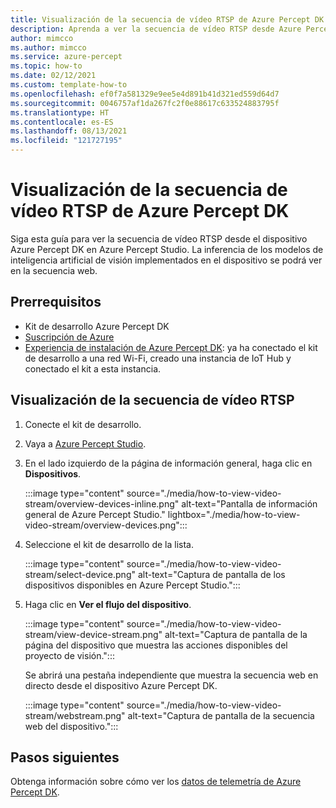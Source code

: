 ```yaml
---
title: Visualización de la secuencia de vídeo RTSP de Azure Percept DK
description: Aprenda a ver la secuencia de vídeo RTSP desde Azure Percept DK.
author: mimcco
ms.author: mimcco
ms.service: azure-percept
ms.topic: how-to
ms.date: 02/12/2021
ms.custom: template-how-to
ms.openlocfilehash: ef0f7a581329e9ee5e4d891b41d321ed559d64d7
ms.sourcegitcommit: 0046757af1da267fc2f0e88617c633524883795f
ms.translationtype: HT
ms.contentlocale: es-ES
ms.lasthandoff: 08/13/2021
ms.locfileid: "121727195"
---
```

# <a name="view-your-azure-percept-dk-rtsp-video-stream"></a>Visualización de la secuencia de vídeo RTSP de Azure Percept DK

Siga esta guía para ver la secuencia de vídeo RTSP desde el dispositivo Azure Percept DK en Azure Percept Studio. La inferencia de los modelos de inteligencia artificial de visión implementados en el dispositivo se podrá ver en la secuencia web.

## <a name="prerequisites"></a>Prerrequisitos

- Kit de desarrollo Azure Percept DK
- [Suscripción de Azure](https://azure.microsoft.com/free/)
- [Experiencia de instalación de Azure Percept DK](./quickstart-percept-dk-set-up.md): ya ha conectado el kit de desarrollo a una red Wi-Fi, creado una instancia de IoT Hub y conectado el kit a esta instancia.

## <a name="view-the-rtsp-video-stream"></a>Visualización de la secuencia de vídeo RTSP

1. Conecte el kit de desarrollo.

1. Vaya a [Azure Percept Studio](https://go.microsoft.com/fwlink/?linkid=2135819).

1. En el lado izquierdo de la página de información general, haga clic en **Dispositivos**.

    :::image type="content" source="./media/how-to-view-video-stream/overview-devices-inline.png" alt-text="Pantalla de información general de Azure Percept Studio." lightbox="./media/how-to-view-video-stream/overview-devices.png":::

1. Seleccione el kit de desarrollo de la lista.

    :::image type="content" source="./media/how-to-view-video-stream/select-device.png" alt-text="Captura de pantalla de los dispositivos disponibles en Azure Percept Studio.":::

1. Haga clic en **Ver el flujo del dispositivo**.

    :::image type="content" source="./media/how-to-view-video-stream/view-device-stream.png" alt-text="Captura de pantalla de la página del dispositivo que muestra las acciones disponibles del proyecto de visión.":::

    Se abrirá una pestaña independiente que muestra la secuencia web en directo desde el dispositivo Azure Percept DK.

    :::image type="content" source="./media/how-to-view-video-stream/webstream.png" alt-text="Captura de pantalla de la secuencia web del dispositivo.":::

## <a name="next-steps"></a>Pasos siguientes

Obtenga información sobre cómo ver los [datos de telemetría de Azure Percept DK](./how-to-view-telemetry.md).